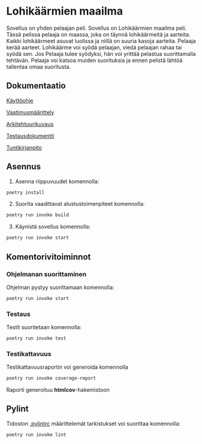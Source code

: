 # Lohikäärmien maailma

Sovellus on yhden pelaajan peli. Sovellus on Lohikäärmien maailma peli. Tässä pelissa pelaaja on maassa, joka on täynnä lohikäärmeitä ja aarteita. Kaikki lohikäärmeet asuvat luolissa ja niillä on suuria kasoja aarteita. Pelaaja kerää aarteet. Lohikäärme voi syödä pelaajan, viedä pelaajan rahaa tai syödä sen. Jos Pelaaja tulee syödyksi, hän voi yrittää pelastua suorittamalla tehtävän. Pelaaja voi katsoa muiden suorituksia ja ennen pelistä lähtöä tallentaa omaa suoritusta.

## Dokumentaatio

[Käyttöohje](https://github.com/lina-ova/ot-harjoitystyo/blob/master/dokumentaatio/kayttoohje.md)

[Vaatimusmäärittely](https://github.com/lina-ova/ot-harjoitystyo/blob/master/dokumentaatio/vaatimusmaarittelu.md)

[Arkitehtuurikuvaus](https://github.com/lina-ova/ot-harjoitystyo/blob/master/dokumentaatio/arkitehtuuri.md)

[Testausdokumentti](https://github.com/lina-ova/ot-harjoitystyo/blob/master/dokumentaatio/testikattavuus.md)

[Tuntikirjanpito](https://github.com/lina-ova/ot-harjoitystyo/blob/master/dokumentaatio/tuntikirjanpito.md)

## Asennus

1. Asenna riippuvuudet komennolla:

```bash
poetry install
```

2. Suorita vaadittavat alustustoimenpiteet komennolla:

```bash
poetry run invoke build
```

3. Käynistä sovellus komennolla:

```bash
poetry run invoke start
```

## Komentorivitoiminnot

### Ohjelmanan suorittaminen

Ohjelman pystyy suorittamaan komennolla:

```bash
poetry run invoke start
```

### Testaus

Testit suoritetaan komennolla:

```bash
poetry run invoke test
```

### Testikattavuus

Testikattavuusraportin voi generoida komennolla

```bash
poetry run invoke coverage-report
```

Raporti generoituu **htmlcov**-hakemistoon

## Pylint

Tidoston [.pylintrc](./.pylintrc) määrittelemät tarkistukset voi suorittaa komennolla:

```bash
poetry run invoke lint
```
